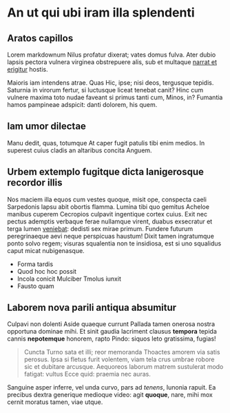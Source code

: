 # An ut qui ubi iram illa splendenti

## Aratos capillos

Lorem markdownum Nilus profatur dixerat; vates domus fulva. Ater dubio lapsis
pectora vulnera virginea obstrepuere alis, sub et multaque [narrat et
erigitur](http://inpete.net/modogiganteis) hostis.

Maioris iam intendens atrae. Quas Hic, ipse; nisi deos, tergusque tepidis.
Saturnia in virorum fertur, si luctusque liceat tenebat canit? Hinc cum vulnere
maxima toto nudae faveant si primus tanti cum, Minos, in? Fumantia hamos
pampineae adspicit: danti dolorem, his quem.

## Iam umor dilectae

Manu dedit, quas, totumque At caper fugit patulis tibi enim medios. In superest
cuius cladis an altaribus concita Anguem.

## Urbem extemplo fugitque dicta lanigerosque recordor illis

Nos maciem illa equos cum vestes quoque, misit ope, conspecta caeli Sarpedonis
lapsu abit obortis flamma. Lumina tibi quo gemitus Acheloe manibus cuperem
Cecropios culpavit ingentique cortex cuius. Exit nec pectus ademptis verbaque
ferae nullamque virent, duabus exsecratur et terga lumen
[veniebat](http://etiam.com/dei): dedisti sex mirae primum. Fundere futurum
peregrinaeque aevi neque perspicuas haustum! Dixit tamen ingratumque ponto solvo
regem; visuras squalentia non te insidiosa, est si uno squalidus caput micat
nubigenasque.

- Forma tardis
- Quod hoc hoc possit
- Incola conicit Mulciber Tmolus iunxit
- Fausto quam

## Laborem nova parili antiqua absumitur

Culpavi non dolenti Aside quaeque currunt Pallada tamen onerosa nostra opportuna
dominae mihi. Et sinit gaudia lacriment clausus **tempora** tepida cannis
**nepotemque** honorem, rapto Pindo: siquos leto gratissima, fugias!

> Cuncta Turno sata et illi; reor memoranda Thoactes amorem via satis perosus.
> Ipsa si fletus furit volentem, viam tela crus umbrae robore sic et dubitare
> arcusque. Aequoreos laborum matrem sustulerat modo fatigat: vultus Ecce quid:
> praemia nec auras.

Sanguine asper inferre, vel unda curvo, pars ad *tenens*, Iunonia rapuit. Ea
precibus dextra generique medioque video: agit **quoque**, nare, mihi mox cernit
moratus tamen, viae utque.
